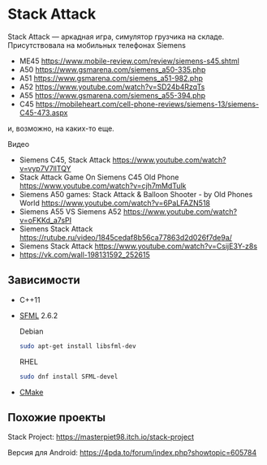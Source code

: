 # Stack Attack

Stack Attack — аркадная игра, симулятор грузчика на складе. Присутствовала на мобильных телефонах Siemens
* ME45 https://www.mobile-review.com/review/siemens-s45.shtml
* A50 https://www.gsmarena.com/siemens_a50-335.php
* A51 https://www.gsmarena.com/siemens_a51-982.php
* A52 https://www.youtube.com/watch?v=SD24b4RzqTs
* A55 https://www.gsmarena.com/siemens_a55-394.php
* C45 https://mobileheart.com/cell-phone-reviews/siemens-13/siemens-C45-473.aspx

и, возможно, на каких-то еще.

Видео
* Siemens C45, Stack Attack https://www.youtube.com/watch?v=vyp7V7llTQY
* Stack Attack Game On Siemens C45 Old Phone https://www.youtube.com/watch?v=cjh7mMdTulk
* Siemens A50 games: Stack Attack & Balloon Shooter - by Old Phones World https://www.youtube.com/watch?v=6PaLFAZN518
* Siemens A55 VS Siemens A52 https://www.youtube.com/watch?v=oFKKd_a7sPI
* Siemens Stack Attack https://rutube.ru/video/1845cedaf8b56ca77863d2d026f7de9a/
* Siemens Stack Attack https://www.youtube.com/watch?v=CsijE3Y-z8s
* https://vk.com/wall-198131592_252615

## Зависимости

* C++11
* [SFML](https://www.sfml-dev.org/) 2.6.2

    Debian
    ```sh
    sudo apt-get install libsfml-dev
    ```

    RHEL
    ```sh
    sudo dnf install SFML-devel
    ```
* [CMake](https://cmake.org)

## Похожие проекты

Stack Project: https://masterpiet98.itch.io/stack-project

Версия для Android: https://4pda.to/forum/index.php?showtopic=605784
